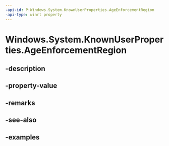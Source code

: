 ```yaml
---
-api-id: P:Windows.System.KnownUserProperties.AgeEnforcementRegion
-api-type: winrt property
---
```


# Windows.System.KnownUserProperties.AgeEnforcementRegion

<!--
public static string AgeEnforcementRegion { get; }
-->


## -description

## -property-value

## -remarks

## -see-also

## -examples


